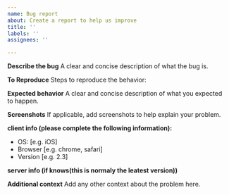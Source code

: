 ```yaml
---
name: Bug report
about: Create a report to help us improve
title: ''
labels: ''
assignees: ''

---
```


**Describe the bug**
A clear and concise description of what the bug is.

**To Reproduce**
Steps to reproduce the behavior:


**Expected behavior**
A clear and concise description of what you expected to happen.

**Screenshots**
If applicable, add screenshots to help explain your problem.

**client info (please complete the following information):**
 - OS: [e.g. iOS]
 - Browser [e.g. chrome, safari]
 - Version [e.g. 2.3]

**server info (if knows(this is normaly the leatest version))**

**Additional context**
Add any other context about the problem here.
